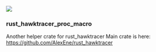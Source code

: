 ![](https://github.com/AlexEne/rust_hawktracer_proc_macro/workflows/Tests/badge.svg)
### rust_hawktracer_proc_macro
Another helper crate for rust_hawktracer
Main crate is here: https://github.com/AlexEne/rust_hawktracer
